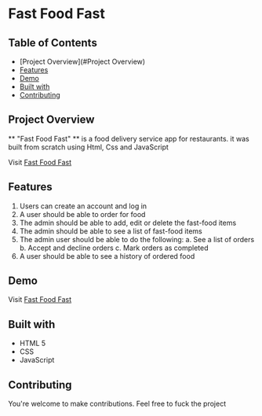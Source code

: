 # Fast Food Fast

## Table of Contents

* [Project Overview](#Project Overview)
* [Features](#Features)
* [Demo](#demo)
* [Built with](#built-with)
* [Contributing](#contributing)

## Project Overview
** "Fast Food Fast" ** is a food delivery service app for restaurants. it was built from scratch using Html, Css and JavaScript

Visit [Fast Food Fast](https://shegsteham.github.io/Fast-Food-Fast/UI/)

## Features

1. Users can create an account and log in
2. A user should be able to order for food
3. The admin should be able to add, edit or delete the fast-food items
4. The admin should be able to see a list of fast-food items
5. The admin user should be able to do the following:
   a. See a list of orders
   b. Accept and decline orders
   c. Mark orders as completed
6. A user should be able to see a history of ordered food


## Demo

Visit [Fast Food Fast](https://shegsteham.github.io/Fast-Food-Fast/UI/)

## Built with
- HTML 5
- CSS
- JavaScript

## Contributing

You're welcome to make contributions. Feel free to fuck the project
